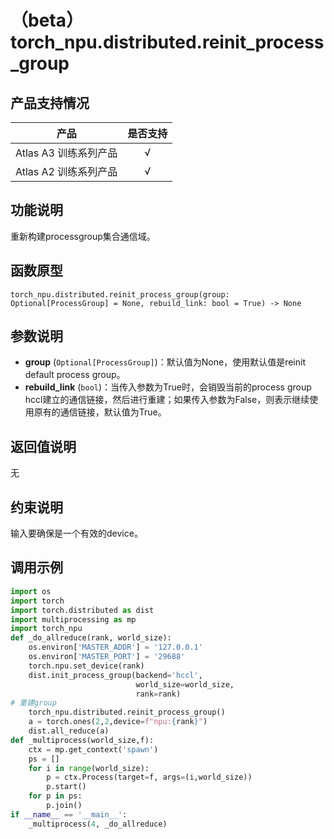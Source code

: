 # （beta）torch_npu.distributed.reinit_process_group
## 产品支持情况

| 产品                                                         | 是否支持 |
| ------------------------------------------------------------ | :------: |
|<term>Atlas A3 训练系列产品</term>            |    √     |
|<term>Atlas A2 训练系列产品</term>  | √   |

## 功能说明

重新构建processgroup集合通信域。

## 函数原型

```
torch_npu.distributed.reinit_process_group(group: Optional[ProcessGroup] = None, rebuild_link: bool = True) -> None
```

## 参数说明

- **group** (`Optional[ProcessGroup]`)：默认值为None，使用默认值是reinit default process group。
- **rebuild_link** (`bool`)：当传入参数为True时，会销毁当前的process group hccl建立的通信链接，然后进行重建；如果传入参数为False，则表示继续使用原有的通信链接，默认值为True。

## 返回值说明

无

## 约束说明

输入要确保是一个有效的device。


## 调用示例

```python
import os
import torch
import torch.distributed as dist
import multiprocessing as mp
import torch_npu
def _do_allreduce(rank, world_size):
    os.environ['MASTER_ADDR'] = '127.0.0.1'
    os.environ['MASTER_PORT'] = '29688'
    torch.npu.set_device(rank)
    dist.init_process_group(backend='hccl',
                            world_size=world_size,
                            rank=rank)
# 重建group
    torch_npu.distributed.reinit_process_group()
    a = torch.ones(2,2,device=f"npu:{rank}")
    dist.all_reduce(a)
def _multiprocess(world_size,f):
    ctx = mp.get_context('spawn')
    ps = []
    for i in range(world_size):
        p = ctx.Process(target=f, args=(i,world_size))
        p.start()
    for p in ps:
        p.join()
if __name__ == '__main__':
    _multiprocess(4, _do_allreduce)
```

